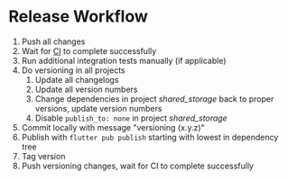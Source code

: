 # Release Workflow

1. Push all changes
2. Wait for [CI](https://github.com/sebastianhaberey/shared_storage/actions) to complete successfully
3. Run additional integration tests manually (if applicable)
4. Do versioning in all projects
   1. Update all changelogs
   2. Update all version numbers
   3. Change dependencies in project _shared_storage_ back to proper versions, update version numbers
   4. Disable `publish_to: none` in project _shared_storage_
5. Commit locally with message "versioning (x.y.z)"
6. Publish with `flutter pub publish` starting with lowest in dependency tree
7. Tag version
8. Push versioning changes, wait for CI to complete successfully